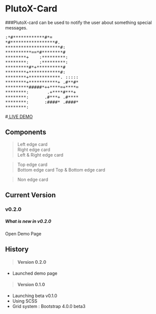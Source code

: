 # **PlutoX-Card**
###PlutoX-card can be used to notify the user about something special messages.
<pre>
:*#************#*=
*#*****************#.
*********************#:
**********==*#********#
********+    :*********:
********:    :*********:
*********#*+**********#
********+************#:
********+************. :::::
********+***********+ .#**#*
*********#####*++****=+****=
********:       .+****#***+
********:      .#***+ .#****
********:      :####* .####*
********:
</pre>      
#[ LIVE DEMO ](http://plutox-card.bizdata.co.kr)

## Components
>Left edge card   
Right edge card  
Left & Right edge card  

>Top edge card  
Bottom edge card
Top & Bottom edge card

>Non edge card

## Current Version
### v0.2.0
##### What is new in v0.2.0  
Open Demo Page

## History
> #### Version 0.2.0
  * Launched demo page
> #### Version 0.1.0
  * Launching beta v0.1.0
  * Using SCSS
  * Grid system : Bootstrap 4.0.0 beta3

